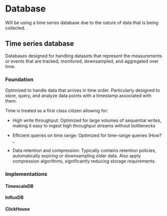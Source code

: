 # Database

Will be using a time series database due to the nature of data that is being collected.

## Time series database
Databases designed for handling datasets that represent the measurements or events that are tracked, monitored, downsampled, and aggregated over time.

### Foundation
Optimized to handle data that arrives in time order. Particularly designed to store, query, and analyze data points with a timestamp associated with them.

Time is treated as a first class citizen allowing for:

- High write throughput: Optimized for large volumes of sequential writes, making it easy to ingest high throughput streams without bottlenecks

- Efficient queries on time range: Optimized for time-range queries (How?_

- Data retention and compression: Typically contains retention policies, automatically expiring or downsampling older data. Also apply compression algorithms, significantly reducing storage requirements.

### Implementations

#### TimescaleDB

#### InfluxDB

#### ClickHouse


